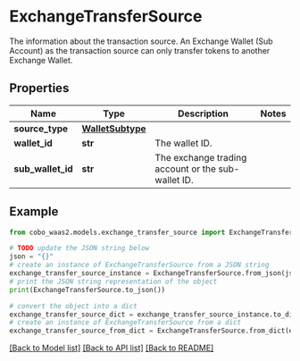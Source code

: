 # ExchangeTransferSource

The information about the transaction source. An Exchange Wallet (Sub Account) as the transaction source can only transfer tokens to another Exchange Wallet.

## Properties

Name | Type | Description | Notes
------------ | ------------- | ------------- | -------------
**source_type** | [**WalletSubtype**](WalletSubtype.md) |  | 
**wallet_id** | **str** | The wallet ID. | 
**sub_wallet_id** | **str** | The exchange trading account or the sub-wallet ID. | 

## Example

```python
from cobo_waas2.models.exchange_transfer_source import ExchangeTransferSource

# TODO update the JSON string below
json = "{}"
# create an instance of ExchangeTransferSource from a JSON string
exchange_transfer_source_instance = ExchangeTransferSource.from_json(json)
# print the JSON string representation of the object
print(ExchangeTransferSource.to_json())

# convert the object into a dict
exchange_transfer_source_dict = exchange_transfer_source_instance.to_dict()
# create an instance of ExchangeTransferSource from a dict
exchange_transfer_source_from_dict = ExchangeTransferSource.from_dict(exchange_transfer_source_dict)
```
[[Back to Model list]](../README.md#documentation-for-models) [[Back to API list]](../README.md#documentation-for-api-endpoints) [[Back to README]](../README.md)


